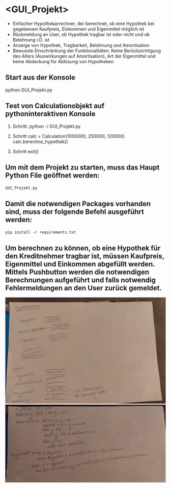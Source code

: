 # <GUI_Projekt>

- Einfacher Hypothekarrechner, der berechnet, ob eine Hypothek bei gegebenem Kaufpreis, Einkommen und Eigenmittel möglich ist
- Rückmeldung an User, ob Hypothek tragbar ist oder nicht und ob Belehnung i.O. ist
- Anzeige von Hypothek, Tragbarkeit, Belehnung und Amortisation
- Bewusste Einschränkung der Funktionalitäten: Keine Berücksichtigung des Alters (Auswirkungen auf Amortisation), Art der Eigenmittel und keine Abdeckung für Ablösung von Hypotheken

## Start aus der Konsole
python GUI_Projekt.py

## Test von Calculationobjekt auf pythoninteraktiven Konsole
1. Schritt: 
python -i GUI_Projekt.py

2. Schritt
calc = Calculation(1000000, 250000, 120000)
calc.berechne_hypothek()

3. Schritt
exit()

## Um mit dem Projekt zu starten, muss das Haupt Python File geöffnet werden:
``
    GUI_Projekt.py
``
## Damit die notwendigen Packages vorhanden sind, muss der folgende Befehl ausgeführt werden:
``
    pip install -r requirements.txt
``
## Um berechnen zu können, ob eine Hypothek für den Kreditnehmer tragbar ist, müssen Kaufpreis, Eigenmittel und Einkommen abgefüllt werden. Mittels Pushbutton werden die notwendigen Berechnungen aufgeführt und falls notwendig Fehlermeldungen an den User zurück gemeldet.

![Draft für GUI](https://github.com/lorenarodriguezf/python_project_template/blob/183cf270881d0856eb039c3af4f7efba93423db3/WhatsApp%20Image%202022-11-25%20at%2016.07.16.jpeg)
![Draft für Berechnungen](https://github.com/lorenarodriguezf/python_project_template/blob/183cf270881d0856eb039c3af4f7efba93423db3/WhatsApp%20Image%202022-11-25%20at%2016.07.17.jpeg)

